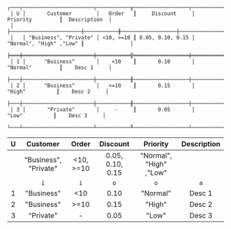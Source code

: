 ```text
 ┌───┬───────────────────────┬───────────╥──────────────────┬─────────────────────────╥───────────────┐
 │ U │       Customer        │   Order   ║     Discount     │        Priority         ║  Description  │
 │   ├───────────────────────┼───────────╫──────────────────┼─────────────────────────╫───────────────┤
 │   │ "Business", "Private" │ <10, >=10 ║ 0.05, 0.10, 0.15 │ "Normal", "High" ,"Low" ║               │
 ╞═══╪═══════════════════════╪═══════════╬══════════════════╪═════════════════════════╬═══════════════╡
 │ 1 │      "Business"       │    <10    ║       0.10       │        "Normal"         ║    Desc 1     │
 ├───┼───────────────────────┼───────────╫──────────────────┼─────────────────────────╫───────────────┤
 │ 2 │      "Business"       │   >=10    ║       0.15       │         "High"          ║    Desc 2     │
 ├───┼───────────────────────┼───────────╫──────────────────┼─────────────────────────╫───────────────┤
 │ 3 │       "Private"       │     -     ║       0.05       │          "Low"          ║    Desc 3     │
 └───┴───────────────────────┴───────────╨──────────────────┴─────────────────────────╨───────────────┘
```

| U |       Customer        |   Order   |     Discount     |        Priority         | Description |
|:-:|:---------------------:|:---------:|:----------------:|:-----------------------:|:-----------:|
|   | "Business", "Private" | <10, >=10 | 0.05, 0.10, 0.15 | "Normal", "High" ,"Low" |             |
|   |          `i`          |    `i`    |       `o`        |           `o`           |     `a`     |
| 1 |      "Business"       |    <10    |       0.10       |        "Normal"         |   Desc 1    |
| 2 |      "Business"       |   >=10    |       0.15       |         "High"          |   Desc 2    |
| 3 |       "Private"       |     -     |       0.05       |          "Low"          |   Desc 3    |
